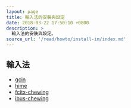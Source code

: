 ```yaml
---
layout: page
title: 輸入法的安裝與設定
date: 2018-03-22 17:50:10 +0800
description: >
  輸入法的安裝與設定。
source_url: '/read/howto/install-im/index.md'
---
```



## 輸入法


* [gcin](gcin)
* [hime](hime)
* [fcitx-chewing](fcitx-chewing)
* [ibus-chewing](ibus-chewing)
